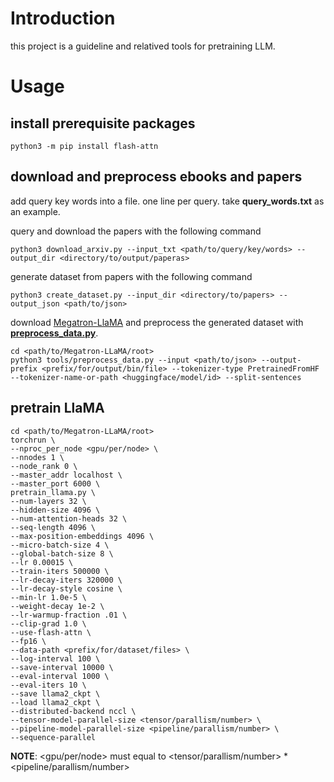 # Introduction

this project is a guideline and relatived tools for pretraining LLM.

# Usage

## install prerequisite packages

```shell
python3 -m pip install flash-attn
```

## download and preprocess ebooks and papers

add query key words into a file. one line per query. take **query_words.txt** as an example.

query and download the papers with the following command

```shell
python3 download_arxiv.py --input_txt <path/to/query/key/words> --output_dir <directory/to/output/paperas>
```

generate dataset from papers with the following command

```shell
python3 create_dataset.py --input_dir <directory/to/papers> --output_json <path/to/json>
```

download [Megatron-LlaMA](https://github.com/alibaba/Megatron-LLaMA) and preprocess the generated dataset with [**preprocess_data.py**](https://github.com/alibaba/Megatron-LLaMA/blob/main/tools/preprocess_data.py).

```shell
cd <path/to/Megatron-LLaMA/root>
python3 tools/preprocess_data.py --input <path/to/json> --output-prefix <prefix/for/output/bin/file> --tokenizer-type PretrainedFromHF --tokenizer-name-or-path <huggingface/model/id> --split-sentences
```

## pretrain LlaMA

```shell
cd <path/to/Megatron-LLaMA/root>
torchrun \
--nproc_per_node <gpu/per/node> \
--nnodes 1 \
--node_rank 0 \
--master_addr localhost \
--master_port 6000 \
pretrain_llama.py \
--num-layers 32 \
--hidden-size 4096 \
--num-attention-heads 32 \
--seq-length 4096 \
--max-position-embeddings 4096 \
--micro-batch-size 4 \
--global-batch-size 8 \
--lr 0.00015 \
--train-iters 500000 \
--lr-decay-iters 320000 \
--lr-decay-style cosine \
--min-lr 1.0e-5 \
--weight-decay 1e-2 \
--lr-warmup-fraction .01 \
--clip-grad 1.0 \
--use-flash-attn \
--fp16 \
--data-path <prefix/for/dataset/files> \
--log-interval 100 \
--save-interval 10000 \
--eval-interval 1000 \
--eval-iters 10 \
--save llama2_ckpt \
--load llama2_ckpt \
--distributed-backend nccl \
--tensor-model-parallel-size <tensor/parallism/number> \
--pipeline-model-parallel-size <pipeline/parallism/number> \
--sequence-parallel
```

**NOTE**: <gpu/per/node> must equal to <tensor/parallism/number> * <pipeline/parallism/number>
